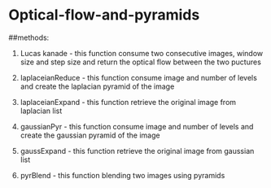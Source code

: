 # Optical-flow-and-pyramids

##methods:

1. Lucas kanade - this function consume two consecutive images, window size
and step size and return the optical flow between the two puctures

2. laplaceianReduce - this function consume image and number of levels and create the 
laplacian pyramid of the image

3. laplaceianExpand - this function retrieve the original image from laplacian list

4. gaussianPyr - this function consume image and number of levels and create the 
gaussian pyramid of the image

5. gaussExpand - this function retrieve the original image from gaussian list

6. pyrBlend - this function blending two images using pyramids
